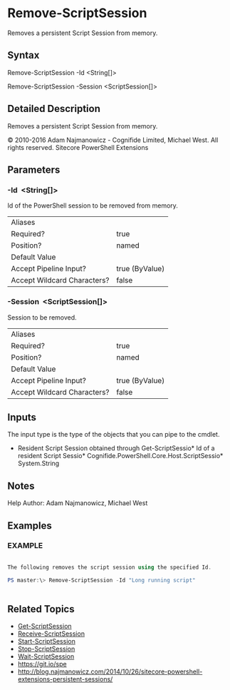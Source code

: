 # Remove-ScriptSession 
 
Removes a persistent Script Session from memory. 
 
## Syntax 
 
Remove-ScriptSession -Id &lt;String[]&gt; 
 
Remove-ScriptSession -Session &lt;ScriptSession[]&gt; 
 
 
## Detailed Description 
 
Removes a persistent Script Session from memory. 
 
© 2010-2016 Adam Najmanowicz - Cognifide Limited, Michael West. All rights reserved. Sitecore PowerShell Extensions 
 
## Parameters 
 
### -Id&nbsp; &lt;String[]&gt; 
 
Id of the PowerShell session to be removed from memory. 
 
<table>
    <thead></thead>
    <tbody>
        <tr>
            <td>Aliases</td>
            <td></td>
        </tr>
        <tr>
            <td>Required?</td>
            <td>true</td>
        </tr>
        <tr>
            <td>Position?</td>
            <td>named</td>
        </tr>
        <tr>
            <td>Default Value</td>
            <td></td>
        </tr>
        <tr>
            <td>Accept Pipeline Input?</td>
            <td>true (ByValue)</td>
        </tr>
        <tr>
            <td>Accept Wildcard Characters?</td>
            <td>false</td>
        </tr>
    </tbody>
</table> 
 
### -Session&nbsp; &lt;ScriptSession[]&gt; 
 
Session to be removed. 
 
<table>
    <thead></thead>
    <tbody>
        <tr>
            <td>Aliases</td>
            <td></td>
        </tr>
        <tr>
            <td>Required?</td>
            <td>true</td>
        </tr>
        <tr>
            <td>Position?</td>
            <td>named</td>
        </tr>
        <tr>
            <td>Default Value</td>
            <td></td>
        </tr>
        <tr>
            <td>Accept Pipeline Input?</td>
            <td>true (ByValue)</td>
        </tr>
        <tr>
            <td>Accept Wildcard Characters?</td>
            <td>false</td>
        </tr>
    </tbody>
</table> 
 
## Inputs 
 
The input type is the type of the objects that you can pipe to the cmdlet. 
 
* Resident Script Session obtained through Get-ScriptSessio* Id of a resident Script Sessio* Cognifide.PowerShell.Core.Host.ScriptSessio* System.String 
 
## Notes 
 
Help Author: Adam Najmanowicz, Michael West 
 
## Examples 
 
### EXAMPLE 
 
 
 
```powershell   
 
The following removes the script session using the specified Id.

PS master:\> Remove-ScriptSession -Id "Long running script" 
 
``` 
 
## Related Topics 
 
* [Get-ScriptSession](/appendix/commands/Get-ScriptSession.md)* [Receive-ScriptSession](/appendix/commands/Receive-ScriptSession.md)* [Start-ScriptSession](/appendix/commands/Start-ScriptSession.md)* [Stop-ScriptSession](/appendix/commands/Stop-ScriptSession.md)* [Wait-ScriptSession](/appendix/commands/Wait-ScriptSession.md)* <a href='https://git.io/spe' target='_blank'>https://git.io/spe</a><br/>* <a href='http://blog.najmanowicz.com/2014/10/26/sitecore-powershell-extensions-persistent-sessions/' target='_blank'>http://blog.najmanowicz.com/2014/10/26/sitecore-powershell-extensions-persistent-sessions/</a><br/>

